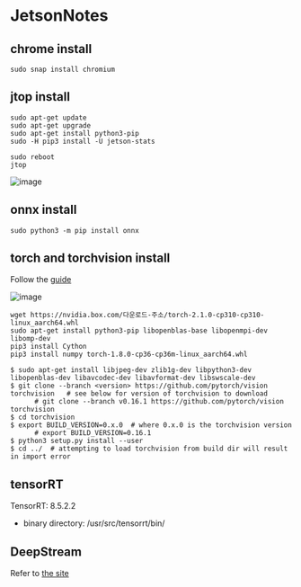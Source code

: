 # JetsonNotes

## chrome install
```
sudo snap install chromium
```

## jtop install
```
sudo apt-get update
sudo apt-get upgrade
sudo apt-get install python3-pip
sudo -H pip3 install -U jetson-stats

sudo reboot
jtop
```
![image](https://github.com/jeonggunlee/JetsonNotes/assets/7118106/ff1b788d-d866-44d7-b91b-a60abe48bca3)

## onnx install

```
sudo python3 -m pip install onnx
```

## torch and torchvision install

Follow the [guide](https://forums.developer.nvidia.com/t/pytorch-for-jetson/72048)

![image](https://github.com/jeonggunlee/JetsonNotes/assets/7118106/407df06d-24d5-4679-ac96-83694adf62e8)

```
wget https://nvidia.box.com/다운로드-주소/torch-2.1.0-cp310-cp310-linux_aarch64.whl
sudo apt-get install python3-pip libopenblas-base libopenmpi-dev libomp-dev
pip3 install Cython
pip3 install numpy torch-1.8.0-cp36-cp36m-linux_aarch64.whl
```

```
$ sudo apt-get install libjpeg-dev zlib1g-dev libpython3-dev libopenblas-dev libavcodec-dev libavformat-dev libswscale-dev
$ git clone --branch <version> https://github.com/pytorch/vision torchvision   # see below for version of torchvision to download
      # git clone --branch v0.16.1 https://github.com/pytorch/vision torchvision
$ cd torchvision
$ export BUILD_VERSION=0.x.0  # where 0.x.0 is the torchvision version
      # export BUILD_VERSION=0.16.1
$ python3 setup.py install --user
$ cd ../  # attempting to load torchvision from build dir will result in import error
```

## tensorRT
TensorRT: 8.5.2.2
  - binary directory: /usr/src/tensorrt/bin/


## DeepStream
Refer to [the site](https://wiki.seeedstudio.com/YOLOv8-DeepStream-TRT-Jetson/)
